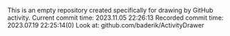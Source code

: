 This is an empty repository created specifically for drawing by GitHub activity.
Current commit time: 2023.11.05 22:26:13
Recorded commit time: 2023.07.19 22:25:14(0)
Look at: github.com/baderik/ActivityDrawer
